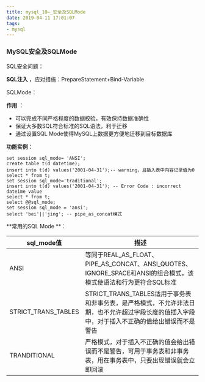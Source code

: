 ```yaml
---
title: mysql_10—_安全及SQLMode
date: 2019-04-11 17:01:07
tags:
- mysql
---
```


### MySQL安全及SQLMode

SQL安全问题：

**SQL注入** ，应对措施：PrepareStatement+Bind-Variable

SQLMode：

**作用** ：

- 可以完成不同严格程度的数据校验，有效保持数据准确性
- 保证大多数SQL符合标准的SQL语法，利于迁移
- 通过设置SQL Mode使得MySQL上数据更方便地迁移到目标数据库

<!--more-->

**功能实例**：

```
set session sql_mode= 'ANSI';
create table t(d datetime);
insert into t(d) values('2001-04-31');-- warning，且插入表中内容记录值为0
select * from t;
set session sql_mode='traditional';
insert into t(d) values('2001-04-31'); -- Error Code : incorrect dateime value
select * from t;
select @@sql_mode;
set session sql_mode = 'ansi';
select 'bei'||'jing'; -- pipe_as_concat模式
```

**常用的SQL Mode **：

| sql_mode值          | 描述                                                         |
| ------------------- | ------------------------------------------------------------ |
| ANSI                | 等同于REAL_AS_FLOAT、PIPE_AS_CONCAT、ANSI_QUOTES、IGNORE_SPACE和ANSI的组合模式，该模式使语法和行为更符合SQL标准 |
| STRICT_TRANS_TABLES | STRICT_TRANS_TABLES适用于事务表和非事务表，是严格模式，不允许非法日期，也不允许超过字段长度的值插入字段中，对于插入不正确的值给出错误而不是警告 |
| TRANDITIONAL        | 严格模式，对于插入不正确的值会给出错误而不是警告，可用于事务表和非事务表，用在事务表中，只要出现错误就会立即回滚 |

